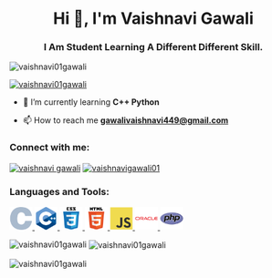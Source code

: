 <h1 align="center">Hi 👋, I'm Vaishnavi Gawali</h1>
<h3 align="center">I Am Student Learning A Different Different Skill.</h3>

<p align="left"> <img src="https://komarev.com/ghpvc/?username=vaishnavi01gawali&label=Profile%20views&color=0e75b6&style=flat" alt="vaishnavi01gawali" /> </p>

<p align="left"> <a href="https://github.com/ryo-ma/github-profile-trophy"><img src="https://github-profile-trophy.vercel.app/?username=vaishnavi01gawali" alt="vaishnavi01gawali" /></a> </p>

- 🌱 I’m currently learning **C++ Python**

- 📫 How to reach me **gawalivaishnavi449@gmail.com**

<h3 align="left">Connect with me:</h3>
<p align="left">
<a href="https://linkedin.com/in/vaishnavi gawali" target="blank"><img align="center" src="https://raw.githubusercontent.com/rahuldkjain/github-profile-readme-generator/master/src/images/icons/Social/linked-in-alt.svg" alt="vaishnavi gawali" height="30" width="40" /></a>
<a href="https://instagram.com/vaishnavigawali01" target="blank"><img align="center" src="https://raw.githubusercontent.com/rahuldkjain/github-profile-readme-generator/master/src/images/icons/Social/instagram.svg" alt="vaishnavigawali01" height="30" width="40" /></a>
</p>

<h3 align="left">Languages and Tools:</h3>
<p align="left"> <a href="https://www.cprogramming.com/" target="_blank" rel="noreferrer"> <img src="https://raw.githubusercontent.com/devicons/devicon/master/icons/c/c-original.svg" alt="c" width="40" height="40"/> </a> <a href="https://www.w3schools.com/cpp/" target="_blank" rel="noreferrer"> <img src="https://raw.githubusercontent.com/devicons/devicon/master/icons/cplusplus/cplusplus-original.svg" alt="cplusplus" width="40" height="40"/> </a> <a href="https://www.w3schools.com/css/" target="_blank" rel="noreferrer"> <img src="https://raw.githubusercontent.com/devicons/devicon/master/icons/css3/css3-original-wordmark.svg" alt="css3" width="40" height="40"/> </a> <a href="https://www.w3.org/html/" target="_blank" rel="noreferrer"> <img src="https://raw.githubusercontent.com/devicons/devicon/master/icons/html5/html5-original-wordmark.svg" alt="html5" width="40" height="40"/> </a> <a href="https://developer.mozilla.org/en-US/docs/Web/JavaScript" target="_blank" rel="noreferrer"> <img src="https://raw.githubusercontent.com/devicons/devicon/master/icons/javascript/javascript-original.svg" alt="javascript" width="40" height="40"/> </a> <a href="https://www.oracle.com/" target="_blank" rel="noreferrer"> <img src="https://raw.githubusercontent.com/devicons/devicon/master/icons/oracle/oracle-original.svg" alt="oracle" width="40" height="40"/> </a> <a href="https://www.php.net" target="_blank" rel="noreferrer"> <img src="https://raw.githubusercontent.com/devicons/devicon/master/icons/php/php-original.svg" alt="php" width="40" height="40"/> </a> </p>

<p><img align="left" src="https://github-readme-stats.vercel.app/api/top-langs?username=vaishnavi01gawali&show_icons=true&locale=en&layout=compact" alt="vaishnavi01gawali" /></p>

<p>&nbsp;<img align="center" src="https://github-readme-stats.vercel.app/api?username=vaishnavi01gawali&show_icons=true&locale=en" alt="vaishnavi01gawali" /></p>

<p><img align="center" src="https://github-readme-streak-stats.herokuapp.com/?user=vaishnavi01gawali&" alt="vaishnavi01gawali" /></p>
